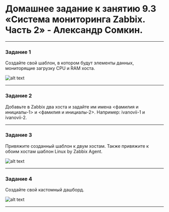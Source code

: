# Домашнее задание к занятию 9.3 «Система мониторинга Zabbix. Часть 2» - Александр Сомкин.

---

### Задание 1

Создайте свой шаблон, в котором будут элементы данных, мониторящие загрузку CPU и RAM хоста.

![alt text](https://github.com/AlexanderSomkin/srlb-homework/blob/srlb-14/Задание%201.jpg)

 ---

### Задание 2

Добавьте в Zabbix два хоста и задайте им имена <фамилия и инициалы-1> и <фамилия и инициалы-2>. Например: ivanovii-1 и ivanovii-2.



 ---

### Задание 3

Привяжите созданный шаблон к двум хостам. Также привяжите к обоим хостам шаблон Linux by Zabbix Agent.

![alt text](https://github.com/AlexanderSomkin/srlb-homework/blob/srlb-14/Zabbix%20hosts%202.3.jpg)

 ---

### Задание 4

Создайте свой кастомный дашборд.

![alt text](https://github.com/AlexanderSomkin/srlb-homework/blob/srlb-14/DASHBOARD.jpg)

 ---


